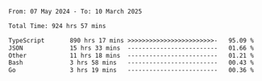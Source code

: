 
<!--START_SECTION:waka-->

```txt
From: 07 May 2024 - To: 10 March 2025

Total Time: 924 hrs 57 mins

TypeScript       890 hrs 17 mins >>>>>>>>>>>>>>>>>>>>>>>>-   95.09 %
JSON             15 hrs 33 mins  -------------------------   01.66 %
Other            11 hrs 18 mins  -------------------------   01.21 %
Bash             3 hrs 58 mins   -------------------------   00.43 %
Go               3 hrs 19 mins   -------------------------   00.36 %
```

<!--END_SECTION:waka-->

<!--

### Hi there 👋
**Iam-cesar/Iam-cesar** is a ✨ _special_ ✨ repository because its `README.md` (this file) appears on your GitHub profile.

Here are some ideas to get you started:

- 🔭 I’m currently working on ...
- 🌱 I’m currently learning ...
- 👯 I’m looking to collaborate on ...
- 🤔 I’m looking for help with ...
- 💬 Ask me about ...
- 📫 How to reach me: ...
- 😄 Pronouns: ...
- ⚡ Fun fact: ...
-->
